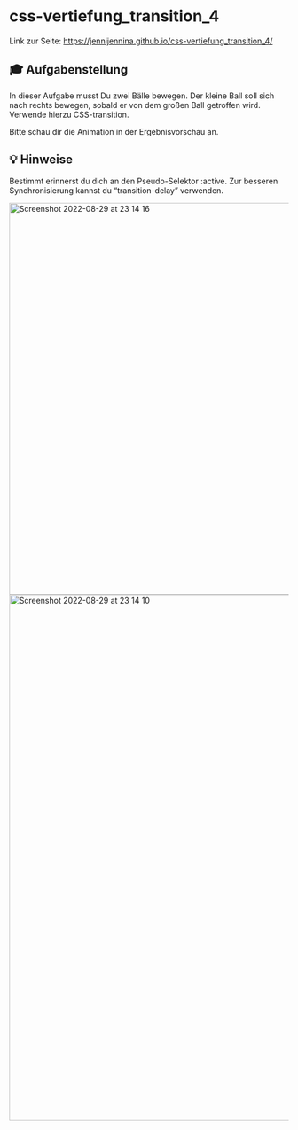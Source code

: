 # css-vertiefung_transition_4

Link zur Seite: https://jennijennina.github.io/css-vertiefung_transition_4/

## 🎓 Aufgabenstellung



In dieser Aufgabe musst Du zwei Bälle bewegen. Der kleine Ball soll sich nach rechts bewegen, sobald er von dem großen Ball getroffen wird. 
Verwende hierzu CSS-transition.

Bitte schau dir die Animation in der Ergebnisvorschau an.

## 💡 Hinweise

Bestimmt erinnerst du dich an den Pseudo-Selektor :active.
Zur besseren Synchronisierung kannst du “transition-delay” verwenden.

<img width="707" alt="Screenshot 2022-08-29 at 23 14 16" src="https://user-images.githubusercontent.com/110846379/187300280-df1230d6-5f81-4789-a0d1-991046a7f13f.png">
<img width="950" alt="Screenshot 2022-08-29 at 23 14 10" src="https://user-images.githubusercontent.com/110846379/187300281-4830d2fe-49ce-4d2c-afa3-089611e0a310.png">

